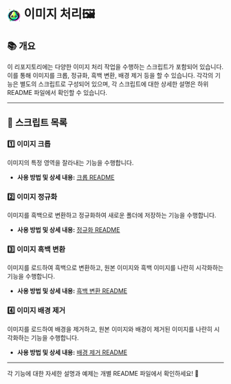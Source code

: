 # <img src="https://github.com/weg-9000/image/blob/main/logo_mini.PNG" alt="Example Image" width="32" height="32" style="vertical-align: middle;"> 이미지 처리🖼️

## 📚 개요

이 리포지토리에는 다양한 이미지 처리 작업을 수행하는 스크립트가 포함되어 있습니다. 이를 통해 이미지를 크롭, 정규화, 흑백 변환, 배경 제거 등을 할 수 있습니다.
각각의 기능은 별도의 스크립트로 구성되어 있으며, 각 스크립트에 대한 상세한 설명은 하위 README 파일에서 확인할 수 있습니다.

---

## 📝 스크립트 목록

### 1️⃣ 이미지 크롭

이미지의 특정 영역을 잘라내는 기능을 수행합니다.

- **사용 방법 및 상세 내용:** [크롭 README](./crop/README.md)

### 2️⃣ 이미지 정규화

이미지를 흑백으로 변환하고 정규화하여 새로운 폴더에 저장하는 기능을 수행합니다.

- **사용 방법 및 상세 내용:** [정규화 README](./normalize/README.md)

### 3️⃣ 이미지 흑백 변환

이미지를 로드하여 흑백으로 변환하고, 원본 이미지와 흑백 이미지를 나란히 시각화하는 기능을 수행합니다.

- **사용 방법 및 상세 내용:** [흑백 변환 README](./gray/README.md)

### 4️⃣ 이미지 배경 제거

이미지를 로드하여 배경을 제거하고, 원본 이미지와 배경이 제거된 이미지를 나란히 시각화하는 기능을 수행합니다.

- **사용 방법 및 상세 내용:** [배경 제거 README](./removebackground/README.md)

---

각 기능에 대한 자세한 설명과 예제는 개별 README 파일에서 확인하세요! 🚀
